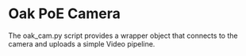 # Oak PoE Camera

The oak_cam.py script provides a wrapper object that connects to the camera and uploads a simple Video pipeline. 



